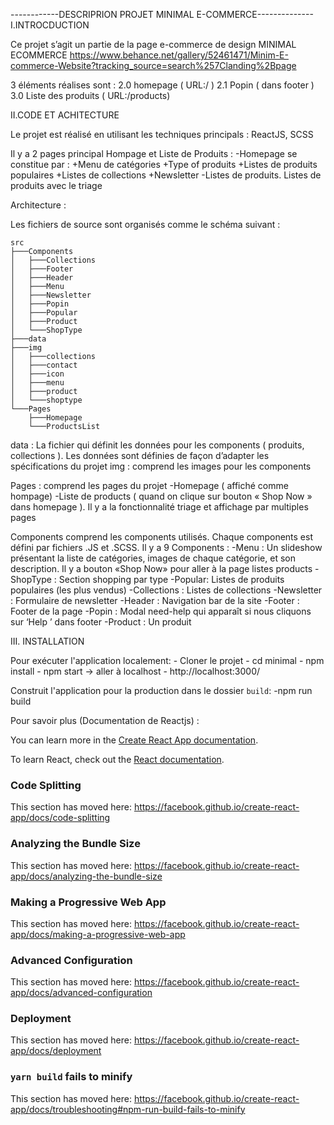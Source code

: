------------DESCRIPRION PROJET MINIMAL E-COMMERCE--------------
I.INTROCDUCTION

Ce projet s’agit un partie de la page e-commerce de design MINIMAL ECOMMERCE
https://www.behance.net/gallery/52461471/Minim-E-commerce-Website?tracking_source=search%257Clanding%2Bpage

3 éléments réalises sont : 
	2.0 homepage ( URL:/ )
	2.1 Popin ( dans footer )
	3.0 Liste des produits ( URL:/products)

II.CODE ET ACHITECTURE

Le projet est réalisé en utilisant les techniques principals : ReactJS, SCSS 

Il y a 2 pages principal Hompage et Liste de Produits :
	-Homepage se constitue par :
        +Menu de catégories
        +Type of produits
        +Listes de produits populaires
        +Listes de collections
        +Newsletter
	-Listes de produits. Listes de produits avec le triage

Architecture :
    
Les fichiers de source sont organisés comme le schéma suivant :

    src 
    ├───Components
    │   ├───Collections
    │   ├───Footer
    │   ├───Header
    │   ├───Menu
    │   ├───Newsletter
    │   ├───Popin
    │   ├───Popular
    │   ├───Product
    │   └───ShopType
    ├───data
    ├───img
    │   ├───collections
    │   ├───contact
    │   ├───icon
    │   ├───menu
    │   ├───product
    │   └───shoptype
    └───Pages
        ├───Homepage
        └───ProductsList

data : La fichier qui définit les données pour les components ( produits, collections ). Les données sont définies de façon d’adapter les spécifications du projet
img : comprend les images pour les components

Pages :  comprend les pages du projet
	-Homepage ( affiché comme hompage) 
	-Liste de products ( quand on clique sur bouton « Shop Now » dans homepage ). Il y a la fonctionnalité triage et affichage par multiples pages 

Components comprend les components utilisés. Chaque components est défini par fichiers .JS et .SCSS. Il y a 9 Components : 
	-Menu : Un slideshow présentant la liste de catégories, images de chaque catégorie, et 	son description. Il y a bouton «Shop Now» pour aller à la page listes products
	-ShopType : Section shopping par type
	-Popular: Listes de produits populaires (les plus vendus) 
	-Collections : Listes de collections
	-Newsletter : Formulaire de newsletter
	-Header : Navigation bar de la site
	-Footer : Footer de la page
	-Popin : Modal need-help qui apparaît si nous cliquons sur ‘Help ’ dans footer
	-Product :  Un produit

III. INSTALLATION

Pour exécuter l'application localement:
    - Cloner le projet
    - cd minimal
    - npm install
    - npm start
    -> aller à localhost - http://localhost:3000/

Construit l'application pour la production dans le dossier `build`:
    -npm run build

Pour savoir plus (Documentation de Reactjs)  :

You can learn more in the [Create React App documentation](https://facebook.github.io/create-react-app/docs/getting-started).

To learn React, check out the [React documentation](https://reactjs.org/).

### Code Splitting

This section has moved here: https://facebook.github.io/create-react-app/docs/code-splitting

### Analyzing the Bundle Size

This section has moved here: https://facebook.github.io/create-react-app/docs/analyzing-the-bundle-size

### Making a Progressive Web App

This section has moved here: https://facebook.github.io/create-react-app/docs/making-a-progressive-web-app

### Advanced Configuration

This section has moved here: https://facebook.github.io/create-react-app/docs/advanced-configuration

### Deployment

This section has moved here: https://facebook.github.io/create-react-app/docs/deployment

### `yarn build` fails to minify

This section has moved here: https://facebook.github.io/create-react-app/docs/troubleshooting#npm-run-build-fails-to-minify
